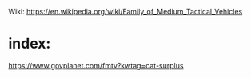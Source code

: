 Wiki: https://en.wikipedia.org/wiki/Family_of_Medium_Tactical_Vehicles

# index:
https://www.govplanet.com/fmtv?kwtag=cat-surplus
